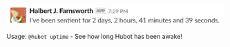 ![hubot-uptime](https://raw.githubusercontent.com/jonfairbanks/hubot-uptime/master/screenshot.png)

Usage: `@hubot uptime` - See how long Hubot has been awake!
